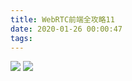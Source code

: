 ```yaml
---
title: WebRTC前端全攻略11
date: 2020-01-26 00:00:47
tags:
---
```



![](11.png)
![](2020-01-26-10-28-53.png)